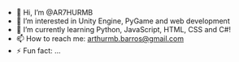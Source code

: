 - 👋 Hi, I’m @AR7HURMB
- 👀 I’m interested in Unity Engine, PyGame and web development
- 🌱 I’m currently learning Python, JavaScript, HTML, CSS and C#!
- 📫 How to reach me: arthurmb.barros@gmail.com
- ⚡ Fun fact: ...

<!---
AR7HURMB/AR7HURMB is a ✨ special ✨ repository because its `README.md` (this file) appears on your GitHub profile.
You can click the Preview link to take a look at your changes.
--->
